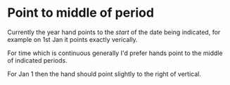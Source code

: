 Point to middle of period
=========================

Currently the year hand points to the *start* of the date being indicated, for example on 1st Jan it points exactly verically.

For time which is continuous generally I'd prefer hands point to the middle of indicated periods.

For Jan 1 then the hand should point slightly to the right of vertical.


